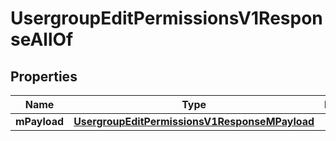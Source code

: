 

# UsergroupEditPermissionsV1ResponseAllOf

## Properties

Name | Type | Description | Notes
------------ | ------------- | ------------- | -------------
**mPayload** | [**UsergroupEditPermissionsV1ResponseMPayload**](UsergroupEditPermissionsV1ResponseMPayload.md) |  | 




